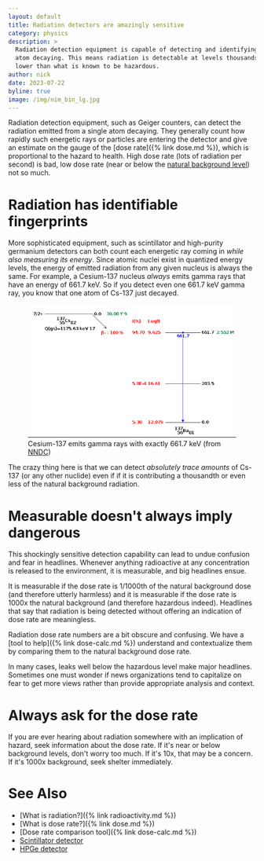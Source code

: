```yaml
---
layout: default
title: Radiation detectors are amazingly sensitive
category: physics
description: >
  Radiation detection equipment is capable of detecting and identifying a single 
  atom decaying. This means radiation is detectable at levels thousands of times
  lower than what is known to be hazardous.
author: nick
date: 2023-07-22
byline: true
image: /img/nim_bin_lg.jpg
---
```


<div class="row">
<div class="col-md-8" markdown="1">

Radiation detection equipment, such as Geiger counters, can detect the radiation
emitted from a single atom decaying. They generally count how rapidly such
energetic rays or particles are entering the detector and give an estimate on
the gauge of the [dose rate]({% link dose.md %}), which is proportional to the
hazard to health. High dose rate (lots of radiation per second) is bad, low dose
rate (near or below the [natural background
level](https://en.wikipedia.org/wiki/Background_radiation)) not so much.

# Radiation has identifiable fingerprints

More sophisticated equipment, such as scintillator and high-purity germanium
detectors can both count each energetic ray coming in _while also measuring its
energy_. Since atomic nuclei exist in quantized energy levels, the energy of
emitted radiation from any given nucleus is always the same. For example, a
Cesium-137 nucleus _always_ emits gamma rays that have an energy of 661.7 keV.
So if you detect even one 661.7 keV gamma ray, you know that one atom of Cs-137
just decayed.

<figure>
<a href="img/cs137-decay.png"><img class="img-fluid" 
src="/img/cs137-decay.png" alt="Decay scheme for Cesium-137"/></a>
<figcaption>Cesium-137 emits gamma rays with exactly 661.7 keV 
(from <a href="https://www.nndc.bnl.gov/nudat3/getdecayscheme.jsp?nucleus=137BA&dsid=137cs%20bM%20decay&unc=nds">
NNDC</a>)</figcaption>
</figure>

The crazy thing here is that we can detect _absolutely trace amounts_ of Cs-137
(or any other nuclide) even if if it is contributing a thousandth or even less
of the natural background radiation.

# Measurable doesn't always imply dangerous

This shockingly sensitive detection capability can lead to undue confusion and
fear in headlines. Whenever anything radioactive at any concentration is
released to the environment, it is measurable, and big headlines ensue.

It is measurable if the dose rate is 1/1000th of the natural background dose
(and therefore utterly harmless) and it is measurable if the dose rate is 1000x
the natural background (and therefore hazardous indeed). Headlines that say
that radiation is being detected without offering an indication of dose rate are
meaningless.

Radiation dose rate numbers are a bit obscure and confusing. We have a [tool to
help]({% link dose-calc.md %}) understand and contextualize them by comparing
them to the natural background dose rate.

In many cases, leaks well below the hazardous level make major headlines.
Sometimes one must wonder if news organizations tend to capitalize on fear
to get more views rather than provide appropriate analysis and context.

# Always ask for the dose rate

If you are ever hearing about radiation somewhere with an implication of hazard,
seek information about the dose rate. If it's near or below background levels,
don't worry too much. If it's 10x, that may be a concern. If it's 1000x
background, seek shelter immediately.

# See Also

- [What is radiation?]({% link radioactivity.md %})
- [What is dose rate?]({% link dose.md %})
- [Dose rate comparison tool]({% link dose-calc.md %})
- [Scintillator detector](https://en.wikipedia.org/wiki/Scintillation_counter)
- [HPGe detector](https://en.wikipedia.org/wiki/Semiconductor_detector#Germanium_detectors)

</div>
</div>
